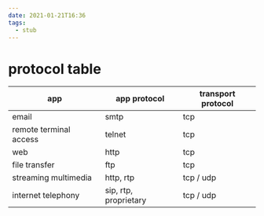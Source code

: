 ```yaml
---
date: 2021-01-21T16:36
tags: 
  - stub
---
```


# protocol table

| app                    | app protocol          | transport protocol |
|------------------------|-----------------------|--------------------|
| email                  | smtp                  | tcp                |
| remote terminal access | telnet                | tcp                |
| web                    | http                  | tcp                |
| file transfer          | ftp                   | tcp                |
| streaming multimedia   | http, rtp             | tcp / udp          |
| internet telephony     | sip, rtp, proprietary | tcp / udp          |
